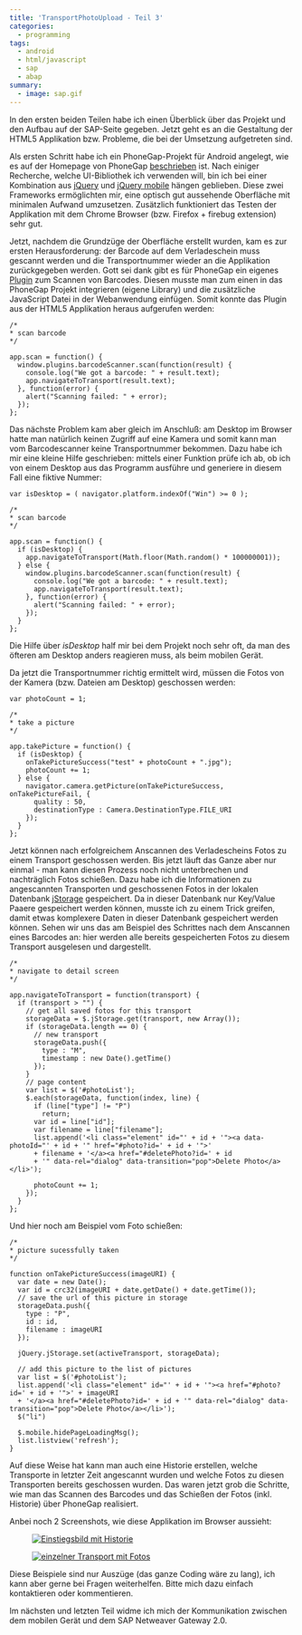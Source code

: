 ```yaml
---
title: 'TransportPhotoUpload - Teil 3'
categories:
  - programming
tags:  
  - android
  - html/javascript
  - sap
  - abap
summary:
  - image: sap.gif
---
```

In den ersten beiden Teilen habe ich einen Überblick über das Projekt und den Aufbau auf der SAP-Seite gegeben. Jetzt geht es an die Gestaltung der HTML5 Applikation bzw. Probleme, die bei der Umsetzung aufgetreten sind.

Als ersten Schritt habe ich ein PhoneGap-Projekt für Android angelegt, wie es auf der Homepage von PhoneGap [beschrieben](http://docs.phonegap.com/en/1.7.0/guide_getting-started_android_index.md.html#Getting%20Started%20with%20Android) ist. Nach einiger Recherche, welche UI-Bibliothek ich verwenden will, bin ich bei einer Kombination aus [jQuery](http://jquery.com/) und [jQuery mobile](http://jquerymobile.com/) hängen geblieben. Diese zwei Frameworks ermöglichten mir, eine optisch gut aussehende Oberfläche mit minimalen Aufwand umzusetzen. Zusätzlich funktioniert das Testen der Applikation mit dem Chrome Browser (bzw. Firefox + firebug extension) sehr gut.

Jetzt, nachdem die Grundzüge der Oberfläche erstellt wurden, kam es zur ersten Herausforderung: der Barcode auf dem Verladeschein muss gescannt werden und die Transportnummer wieder an die Applikation zurückgegeben werden. Gott sei dank gibt es für PhoneGap ein eigenes [Plugin](https://github.com/phonegap/phonegap-plugins/tree/master/Android/BarcodeScanner) zum Scannen von Barcodes. Diesen musste man zum einen in das PhoneGap Projekt integrieren (eigene Library) und die zusätzliche JavaScript Datei in der Webanwendung einfügen. Somit konnte das Plugin aus der HTML5 Applikation heraus aufgerufen werden:

```
/*
* scan barcode
*/

app.scan = function() {
  window.plugins.barcodeScanner.scan(function(result) {
    console.log("We got a barcode: " + result.text);
    app.navigateToTransport(result.text);
  }, function(error) {
    alert("Scanning failed: " + error);
  });
};
```

Das nächste Problem kam aber gleich im Anschluß: am Desktop im Browser hatte man natürlich keinen Zugriff auf eine Kamera und somit kann man vom Barcodescanner keine Transportnummer bekommen. Dazu habe ich mir eine kleine Hilfe geschrieben: mittels einer Funktion prüfe ich ab, ob ich von einem Desktop aus das Programm ausführe und generiere in diesem Fall eine fiktive Nummer:

```
var isDesktop = ( navigator.platform.indexOf("Win") >= 0 );

/*
* scan barcode
*/

app.scan = function() {
  if (isDesktop) {
    app.navigateToTransport(Math.floor(Math.random() * 100000001));
  } else {
    window.plugins.barcodeScanner.scan(function(result) {
      console.log("We got a barcode: " + result.text);
      app.navigateToTransport(result.text);
    }, function(error) {
      alert("Scanning failed: " + error);
    });
  }
};
```

Die Hilfe über _isDesktop_ half mir bei dem Projekt noch sehr oft, da man des öfteren am Desktop anders reagieren muss, als beim mobilen Gerät.

Da jetzt die Transportnummer richtig ermittelt wird, müssen die Fotos von der Kamera (bzw. Dateien am Desktop) geschossen werden:

```
var photoCount = 1;

/*
* take a picture
*/

app.takePicture = function() {
  if (isDesktop) {
    onTakePictureSuccess("test" + photoCount + ".jpg");
    photoCount += 1;
  } else {
    navigator.camera.getPicture(onTakePictureSuccess, onTakePictureFail, {
      quality : 50,
      destinationType : Camera.DestinationType.FILE_URI
    });
  }
};
```

Jetzt können nach erfolgreichem Anscannen des Verladescheins Fotos zu einem Transport geschossen werden. Bis jetzt läuft das Ganze aber nur einmal - man kann diesen Prozess noch nicht unterbrechen und nachträglich Fotos schießen. Dazu habe ich die Informationen zu angescannten Transporten und geschossenen Fotos in der lokalen Datenbank [jStorage](http://www.jstorage.info/) gespeichert. Da in dieser Datenbank nur Key/Value Paaere gespeichert werden können, musste ich zu einem Trick greifen, damit etwas komplexere Daten in dieser Datenbank gespeichert werden können. Sehen wir uns das am Beispiel des Schrittes nach dem Anscannen eines Barcodes an: hier werden alle bereits gespeicherten Fotos zu diesem Transport ausgelesen und dargestellt.

```
/*
* navigate to detail screen
*/

app.navigateToTransport = function(transport) {
  if (transport > "") {
    // get all saved fotos for this transport
    storageData = $.jStorage.get(transport, new Array());
    if (storageData.length == 0) {
      // new transport
      storageData.push({
        type : "M",
        timestamp : new Date().getTime()
      });
    }
    // page content
    var list = $('#photoList');
    $.each(storageData, function(index, line) {
      if (line["type"] != "P")
        return;
      var id = line["id"];
      var filename = line["filename"];
      list.append('<li class="element" id="' + id + '"><a data-photoId="' + id + '" href="#photo?id=' + id + '">'
      + filename + '</a><a href="#deletePhoto?id=' + id
      + '" data-rel="dialog" data-transition="pop">Delete Photo</a></li>');

      photoCount += 1;
    });
  }
};
```

Und hier noch am Beispiel vom Foto schießen:

```
/*
* picture sucessfully taken
*/

function onTakePictureSuccess(imageURI) {
  var date = new Date();
  var id = crc32(imageURI + date.getDate() + date.getTime());
  // save the url of this picture in storage
  storageData.push({
    type : "P",
    id : id,
    filename : imageURI
  });

  jQuery.jStorage.set(activeTransport, storageData);

  // add this picture to the list of pictures
  var list = $('#photoList');
  list.append('<li class="element" id="' + id + '"><a href="#photo?id=' + id + '">' + imageURI
  + '</a><a href="#deletePhoto?id=' + id + '" data-rel="dialog" data-transition="pop">Delete Photo</a></li>');
  $("li")

  $.mobile.hidePageLoadingMsg();
  list.listview('refresh');
}
```

Auf diese Weise hat kann man auch eine Historie erstellen, welche Transporte in letzter Zeit angescannt wurden und welche Fotos zu diesen Transporten bereits geschossen wurden. Das waren jetzt grob die Schritte, wie man das Scannen des Barcodes und das Schießen der Fotos (inkl. Historie) über PhoneGap realisiert.

Anbei noch 2 Screenshots, wie diese Applikation im Browser aussieht:

<figure><a href="/images/2012/05/gui_1.png"><img src="/images/2012/05/gui_1.png" alt="Einstiegsbild mit Historie"></a></figure>
<figure><a href="/images/2012/05/gui_2.png"><img src="/images/2012/05/gui_2.png" alt="einzelner Transport mit Fotos"></a></figure>

Diese Beispiele sind nur Auszüge (das ganze Coding wäre zu lang), ich kann aber gerne bei Fragen weiterhelfen. Bitte mich dazu einfach kontaktieren oder kommentieren.

Im nächsten und letzten Teil widme ich mich der Kommunikation zwischen dem mobilen Gerät und dem SAP Netweaver Gateway 2.0.

